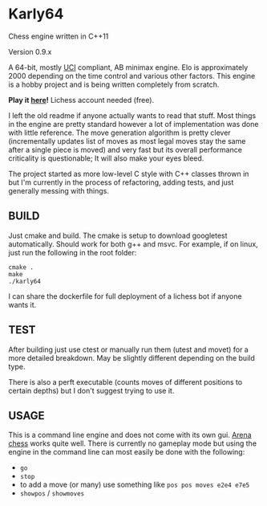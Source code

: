 # Karly64 
Chess engine written in C++11

Version 0.9.x

A 64-bit, mostly [UCI](http://wbec-ridderkerk.nl/html/UCIProtocol.html) compliant, AB minimax engine. Elo is approximately 2000 depending on the time control and various other factors. This engine is a hobby project and is being written completely from scratch.

**Play it [here](https://lichess.org/@/karly64)!** Lichess account needed (free).

I left the old readme if anyone actually wants to read that stuff. Most things in the engine are pretty standard however a lot of implementation was done with little reference. The move generation algorithm is pretty clever (incrementally updates list of moves as most legal moves stay the same after a single piece is moved) and very fast but its overall performance criticality is questionable; It will also make your eyes bleed. 

The project started as more low-level C style with C++ classes thrown in but I'm currently in the process of refactoring, adding tests, and just generally messing with things.

## BUILD
Just cmake and build. The cmake is setup to download googletest automatically. Should work for both g++ and msvc.
For example, if on linux, just run the following in the root folder:
```
cmake .
make
./karly64
```
I can share the dockerfile for full deployment of a lichess bot if anyone wants it.

## TEST
After building just use ctest or manually run them (utest and movet) for a more detailed breakdown. May be slightly different depending on the build type.

There is also a perft executable (counts moves of different positions to certain depths) but I don't suggest trying to use it.

## USAGE

This is a command line engine and does not come with its own gui. [Arena chess](http://www.playwitharena.de/) works quite well.
There is currently no gameplay mode but using the engine in the command line can most easily be done with the following:

  * `go`
  * `stop`
  * to add a move (or many) use something like `pos pos moves e2e4 e7e5`
  * `showpos` / `showmoves`

